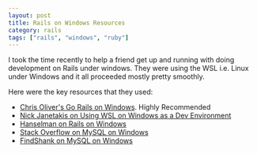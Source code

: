 ```yaml
---
layout: post
title: Rails on Windows Resources
category: rails
tags: ["rails", "windows", "ruby"]
---
```

I took the time recently to help a friend get up and running with doing development on Rails under windows.  They were using the WSL i.e. Linux under Windows and it all proceeded mostly pretty smoothly.  

Here were the key resources that they used:

* [Chris Oliver's Go Rails on Windows](https://gorails.com/setup/windows/10). Highly Recommended
* [Nick Janetakis on Using WSL on Windows as a Dev Environment](https://nickjanetakis.com/blog/using-wsl-and-mobaxterm-to-create-a-linux-dev-environment-on-windows)
* [Hanselman on Rails on Windows](https://www.hanselman.com/blog/RubyOnRailsOnWindowsIsNotJustPossibleItsFabulousUsingWSL2AndVSCode.aspx)
* [Stack Overflow on MySQL on Windows](https://stackoverflow.com/questions/52487644/install-mariadb-in-windows-subsystem-linux-wsl)
* [FindShank on MySQL on Windows](https://www.findshank.com/2018/09/15/Install-mysql-on-wsl/)



